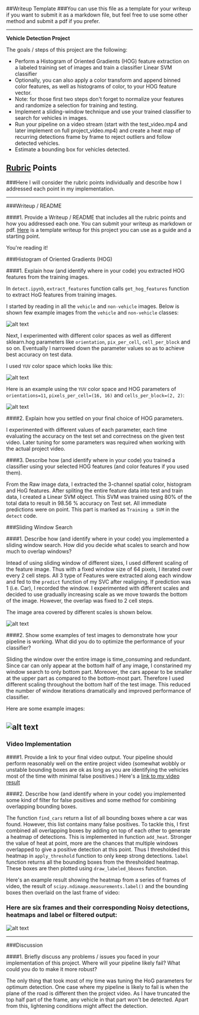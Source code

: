 ##Writeup Template
###You can use this file as a template for your writeup if you want to submit it as a markdown file, but feel free to use some other method and submit a pdf if you prefer.

---

**Vehicle Detection Project**

The goals / steps of this project are the following:

* Perform a Histogram of Oriented Gradients (HOG) feature extraction on a labeled training set of images and train a classifier Linear SVM classifier
* Optionally, you can also apply a color transform and append binned color features, as well as histograms of color, to your HOG feature vector. 
* Note: for those first two steps don't forget to normalize your features and randomize a selection for training and testing.
* Implement a sliding-window technique and use your trained classifier to search for vehicles in images.
* Run your pipeline on a video stream (start with the test_video.mp4 and later implement on full project_video.mp4) and create a heat map of recurring detections frame by frame to reject outliers and follow detected vehicles.
* Estimate a bounding box for vehicles detected.

[//]: # (Image References)
[car_noncar]: ./output_images/car_noncar.png
[yuv]: ./output_images/yuv.png
[hog]: ./output_images/hog_features.png
[windows]: ./output_images/windows.jpg
[pipeline]: ./output_images/pipeline.png
[test_images]: ./output_images/test_images.png
[video1]: ./output.mp4

## [Rubric](https://review.udacity.com/#!/rubrics/513/view) Points
###Here I will consider the rubric points individually and describe how I addressed each point in my implementation.  

---
###Writeup / README

####1. Provide a Writeup / README that includes all the rubric points and how you addressed each one.  You can submit your writeup as markdown or pdf.  [Here](https://github.com/udacity/CarND-Vehicle-Detection/blob/master/writeup_template.md) is a template writeup for this project you can use as a guide and a starting point.  

You're reading it!

###Histogram of Oriented Gradients (HOG)

####1. Explain how (and identify where in your code) you extracted HOG features from the training images.

In `detect.ipynb`, `extract_features` function calls `get_hog_features` function to extract HoG features from training images.  

I started by reading in all the `vehicle` and `non-vehicle` images.  Below is shown few example images from the `vehicle` and `non-vehicle` classes:

![alt text][car_noncar]

Next, I experimented with different color spaces as well as different sklearn.hog parameters like `orientation`, `pix_per_cell`, `cell_per_block` and so on. Eventually I narrowed down the parameter values so as to achieve best accuracy on test data. 

I used `YUV` color space which looks like this: 

![alt text][yuv]

Here is an example using the `YUV` color space and HOG parameters of `orientations=11`, `pixels_per_cell=(16, 16)` and `cells_per_block=(2, 2)`:

![alt text][hog]

####2. Explain how you settled on your final choice of HOG parameters.

I experimented with different values of each parameter, each time evaluating the accuracy on the test set and correctness on the given test video. Later tuning for some parameters was required when working with the actual project video. 

####3. Describe how (and identify where in your code) you trained a classifier using your selected HOG features (and color features if you used them).

From the Raw image data, I extracted the 3-channel spatial color, histogram and HoG features. After spliting the entire feature data into test and train data, I created a Linear SVM object. This SVM was trained using 80% of the total data to result in 98.56 % accuracy on Test set. All immediate predictions were on point. This part is marked as `Training a SVM` in the `detect` code.

###Sliding Window Search

####1. Describe how (and identify where in your code) you implemented a sliding window search.  How did you decide what scales to search and how much to overlap windows?

Intead of using sliding window of different sizes, I used different scaling of the feature image. Thus with a fixed window size of 64 pixels, I iterated over every 2 cell steps. All 3 type of Features were extracted along each window and fed to the `predict` function of my SVC after realigning. If prediction was 1 (i.e. Car), I recorded the window. I experimented with different scales and decided to use gradually increasing scale as we move towards the bottom of the image. However, the overlap was fixed to 2 cell steps.

The image area covered by different scales is shown below.

![alt text][windows]

####2. Show some examples of test images to demonstrate how your pipeline is working.  What did you do to optimize the performance of your classifier?

Sliding the window over the entire image is time_consuming and redundant. Since car can only appear at the bottom half of any image, I constarined my window search to only bottom part. Moreover, the cars appear to be smaller at the upper part as compared to the bottom-most part. Therefore I used different scaling throughout the bottom half of the test image. This reduced the number of window iterations dramatically and improved performance of classifier. 

Here are some example images:

![alt text][test_images]
---

### Video Implementation

####1. Provide a link to your final video output.  Your pipeline should perform reasonably well on the entire project video (somewhat wobbly or unstable bounding boxes are ok as long as you are identifying the vehicles most of the time with minimal false positives.)
Here's a [link to my video result](./output.mp4)


####2. Describe how (and identify where in your code) you implemented some kind of filter for false positives and some method for combining overlapping bounding boxes.

The function `find_cars` return a list of all bounding boxes where a car was found. However, this list contains many false positives. To tackle this, I first combined all overlapping boxes by adding on top of each other to generate a heatmap of detections. This is implemented in function `add_heat`. Stronger the value of heat at point, more are the chances that multiple windows overlapped to give a positive detection at this point. Thus I thresholded this heatmap in `apply_threshold` function to only keep strong detections. `label` function returns all the bounding boxes from the thresholded heatmap. These boxes are then plotted using `draw_labeled_bboxes` function.

Here's an example result showing the heatmap from a series of frames of video, the result of `scipy.ndimage.measurements.label()` and the bounding boxes then overlaid on the last frame of video:

### Here are six frames and their corresponding Noisy detections, heatmaps and label or filtered output:

![alt text][pipeline]



---

###Discussion

####1. Briefly discuss any problems / issues you faced in your implementation of this project.  Where will your pipeline likely fail?  What could you do to make it more robust?

The only thing that took most of my time was tuning the HoG parameters for optimum detection. One case where my pipeline is likely to fail is when the plane of the road is different then the project video. As I have truncated the top half part of the frame, any vehicle in that part won't be detected. Apart from this, lightening conditions might affect the detection. 

